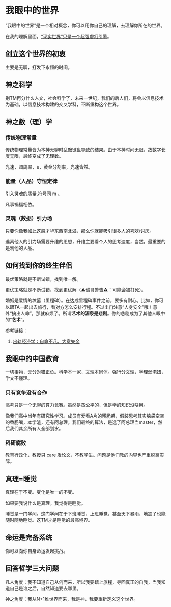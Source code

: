 # 我眼中的世界

“我眼中的世界”是一个相对概念，你可以用你自己的理解，去理解你所在的世界。

在我的理解里面，[“现实世界”只是一个超强虚幻引擎](https://github.com/p-program/The-Seed)。

## 创立这个世界的初衷

主要是无聊，打发下永恒的时间。

## 神之科学

别TM再分什么人文，社会科学了，未来一世纪，我们的后人们，将会以信息技术为基础，以信息技术构建的交叉学科，不断重构这个世界。

## 神之数（理）学

### 传统物理常量

传统物理常量皆为本神无聊时乱敲键盘导致的结果。由于本神时间无限，故数字长度无限，最终变成了无理数。

光速，圆周率，e，黄金分割率，光速皆然。

### 能量（人品）守恒定律

引入灵魂的质量,符号同 m 。

凡事祸福相依。

### 灵魂（数据）引力场

只要你像我如此这般才华东西南北溢，那么你就能吸引很多人的喜欢/讨厌。

逃离他人的引力场需要升维的思想，升维主要看个人的思考速度，当然，最重要的是利他的人品。

## 如何找到你的终生伴侣

最优策略就是不断试错，找到唯一解。

更优策略就是不断试错，找到更优解（⚠️诚哥警告⚠️：可能会被打死）。

婚姻是爱情的坟墓（里程碑）。在达成里程碑事件之前，要多有耐心。比如，你可以跟TA一起出去旅行，看对方怎么安排行程。不过出门注意“人身安全”哦！意外“搞出人命”，那就麻烦了。所谓**艺术的源泉是悲剧**。你的悲剧成为了其他人眼中的“**艺术**”。


参考链接：

1. [出轨经济学：自命不凡，大意失金](https://www.huxiu.com/article/352220.html)

## 我眼中的中国教育

一切事物，无分对错正负。科学本一家，文理本同体。强行分文理，学理弱泡妞，学文不懂理。

### 只有竞争没有合作

高考只是一个无聊的算力竞赛。虽然是蛮公平的，但是学的知识没啥用。

像我们高中当年有研究性学习。成员有爱看A片的残脆弟，假装思考其实脑袋空空的香肠嘴，本学渣，还有阿总理。我们最终的算法，是选了阿总理当master，然后我们其余所有人全部划水。

### 科研腐败

教育行政化，教授只 care 发论文，不教学生。问题是他们教的内容也严重脱离实际。

## 真理=睡觉

真理在于不变。变化是唯一的不变。

如果要我说什么是真理。我觉得是睡觉。

睡觉是一门学问。这门学问在于下班睡觉，上班睡觉，甚至天下暴雨，地震了也能随时随地睡觉。这TM才是睡觉的最高境界。

## 命运是完备系统

你可以向你自身命运发起挑战。

## 回答哲学三大问题

凡人角度：我不知道自己从何而来，所以我要踏上旅程，寻回真正的自我，当我知道自己是谁之后，自然知道要去哪里。

神之角度：我从N+1维世界而来，我是神，我要重新定义这个世界。